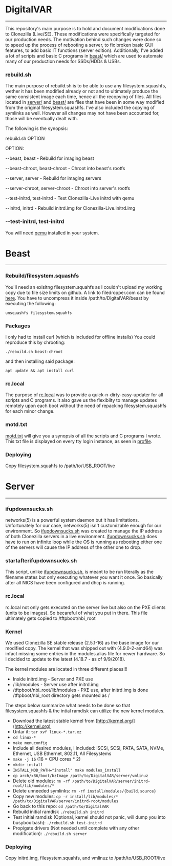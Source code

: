 # DigitalVAR
---

This repository's main purpose is to hold and document modifications done
to Clonezilla (Live/SE). These modifications were specifically targeted
for our production needs. The motivation behind such changes were done
so to speed up the process of rebooting a server, to fix broken basic
GUI features, to add basic IT functions (server edition). Additionally,
I've added a lot of scripts and basic C programs in [beast/](beast) 
which are used to automate many of our production needs for SSDs/HDDs &
USBs.
 
### rebuild.sh
The main purpose of rebuild.sh is to be able to use any filesystem.squashfs,
wether it has been modified already or not and to ultimately produce the same
consistent image each time, hence all the recopying of files. All files
located in [server/](server) and [beast/](beast)  are files that have been in some way 
modified from the original filesystem.squashfs. I've also included the 
copying of symlinks as well. However all changes may not have been 
accounted for, those will be eventually dealt with.


The following is the synopsis:

rebuild.sh OPTION

OPTION:

--beast, beast						- Rebuild for imaging beast

--beast-chroot, beast-chroot		- Chroot into beast's rootfs

--server, server					- Rebuild for imaging servers

--server-chroot, server-chroot		- Chroot into server's rootfs

--test-initrd, test-initrd			- Test Clonezilla-Live initrd with qemu

--initrd, initrd					- Rebuild initrd.img for Clonezilla-Live.initrd.img

### --test-initrd, test-initrd
You will need [qemu](https://www.qemu.org/) installed in your system.

# Beast
---

### Rebuild/filesystem.squashfs
You'll need an exisitng filesystem.squahfs as I couldn't upload my working
copy due to file size limits on github. A link to filedropper.com can be
found [here](). You have to uncompress it inside /path/to/DigitalVAR/beast
by executing the following:

`unsquashfs filesystem.squahfs`

### Packages
I only had to install curl (which is included for offline installs)
You could reproduce this by chrooting:

`./rebuild.sh beast-chroot`

and then installing said package:

`apt update && apt install curl`

### rc.local
The purpose of [rc.local](beast/rc.local) was to provide a 
quick-n-dirty-easy-updater for all scripts and C programs. It also gave
us the flexibilty to manage updates remotely upon each boot without the
need of repacking filesystem.squashfs for each minor change.

### motd.txt
[motd.txt](beast/motd.txt) will give you a synopsis of all the scripts
and C programs I wrote. This txt file is displayed on every tty login 
instance, as seen in [profile](beast/profile).

### Deploying
Copy filesystem.squahfs to /path/to/USB_ROOT/live

# Server
---

### ifupdownsucks.sh
networks(5) is a powerful system daemon but it has limitations.
Unfortunately for our case, networks(5) isn't customizable enough for our
environment. So [ifupdownsucks.sh](server/ifupdownsucks.sh) was created 
to manage the IP address of both Clonezilla servers in a live environment.
[ifupdownsucks.sh](server/ifupdownsucks.sh) does have to run on infinite
loop while the OS is running as rebooting either one of the servers will
cause the IP address of the other one to drop.

### startafterifupdownsucks.sh
This script, unlike [ifupdownsucks.sh](server/ifupdownsucks.sh), is meant
to be run literally as the filename states but only executing whatever
you want it once. So basically after all NICS have been configured and 
dhcp is running.

### rc.local
rc.local not only gets executed on the server live but also on the PXE 
clients (units to be images). So becareful of what you put in there.
This file ultimately gets copied to /tftpboot/nbi_root


### Kernel
We used Clonezilla SE stable release (2.5.1-16) as the base image for
our modified copy. The kernel that was shipped out with (4.9.0-2-amd64)
was infact missing some entries in the modules.alias file for newer
hardware. So I decided to update to the latest (4.18.7 - as of 9/9/2018).

The kernel modules are located in three different places!!!
 * Inside initrd.img - Server and PXE use
 * /lib/modules - Server use after initrd.img
 * /tftpboot/nbi_root/lib/modules - PXE use, after initrd.img is done /tftpboot/nbi_root directory gets mounted as /

The steps below summarize what needs to be done so that
filesystem.squashfs & the intial ramdisk can utilize the new kernel
modules.

* Download the latest stable kernel from [http://kernel.org/](http://kernel.org)
* Untar it: `tar xvf linux-*.tar.xz`
* `cd linux-*`
* `make menuconfig`
* Include all desired modules, I included: iSCSi, SCSi, PATA, SATA, NVMe, Ethernet, USB Ethernet, 802.11, All Filesystems
* `make -j 16` (16 = CPU cores * 2)
* `mkdir install`
* `INSTALL_MOD_PATH="install" make modules_install`
* `cp arch/x86/boot/bzImage /path/to/DigitalVAR/server/vmlinuz`
* Delete old modules: `rm -rf /path/to/DigitalVAR/server/initrd-root/lib/modules/*`
* Delete unneeded symlinks: `rm -rf install/modules/{build,source}`
* Copy new modules: `cp -r install/lib/modules/* /path/to/DigitalVAR/server/initrd-root/modules`
* Go back to this repo: `cd /path/to/DigitalVAR`
* Rebuild initial ramdisk `./rebuild.sh initrd`
* Test initial ramdisk (Optional, kernel should not panic, will dump you into busybox bash): `./rebuild.sh test-initrd`
* Propigate drivers (Not needed until complete with any other modification): `./rebuild.sh server`


### Deploying
Copy initrd.img, filesystem.squahfs, and vmlinuz to /path/to/USB_ROOT/live
